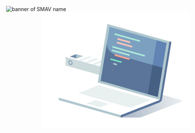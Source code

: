 <img src="D:\git-tutorials\banner.JPEG" alt="banner of SMAV name">
<img align="right" alt="GIF" src="Images/coding.gif" width="408" height="318" />
